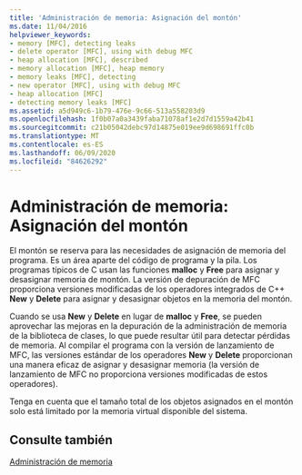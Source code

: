 ```yaml
---
title: 'Administración de memoria: Asignación del montón'
ms.date: 11/04/2016
helpviewer_keywords:
- memory [MFC], detecting leaks
- delete operator [MFC], using with debug MFC
- heap allocation [MFC], described
- memory allocation [MFC], heap memory
- memory leaks [MFC], detecting
- new operator [MFC], using with debug MFC
- heap allocation [MFC]
- detecting memory leaks [MFC]
ms.assetid: a5d949c6-1b79-476e-9c66-513a558203d9
ms.openlocfilehash: 1f0b07a0a3439faba71078af1e2d7d1559a42b41
ms.sourcegitcommit: c21b05042debc97d14875e019ee9d698691ffc0b
ms.translationtype: MT
ms.contentlocale: es-ES
ms.lasthandoff: 06/09/2020
ms.locfileid: "84626292"
---
```

# <a name="memory-management-heap-allocation"></a>Administración de memoria: Asignación del montón

El montón se reserva para las necesidades de asignación de memoria del programa. Es un área aparte del código de programa y la pila. Los programas típicos de C usan las funciones **malloc** y **Free** para asignar y desasignar memoria de montón. La versión de depuración de MFC proporciona versiones modificadas de los operadores integrados de C++ **New** y **Delete** para asignar y desasignar objetos en la memoria del montón.

Cuando se usa **New** y **Delete** en lugar de **malloc** y **Free**, se pueden aprovechar las mejoras en la depuración de la administración de memoria de la biblioteca de clases, lo que puede resultar útil para detectar pérdidas de memoria. Al compilar el programa con la versión de lanzamiento de MFC, las versiones estándar de los operadores **New** y **Delete** proporcionan una manera eficaz de asignar y desasignar memoria (la versión de lanzamiento de MFC no proporciona versiones modificadas de estos operadores).

Tenga en cuenta que el tamaño total de los objetos asignados en el montón solo está limitado por la memoria virtual disponible del sistema.

## <a name="see-also"></a>Consulte también

[Administración de memoria](memory-management.md)
